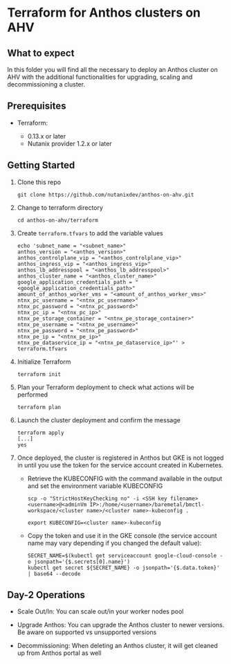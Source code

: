 # Terraform for Anthos clusters on AHV

## What to expect

In this folder you will find all the necessary to deploy an Anthos cluster on AHV with the additional functionalities for upgrading, scaling and decommissioning a cluster.

## Prerequisites

* Terraform:

  * 0.13.x or later
  * Nutanix provider 1.2.x or later

## Getting Started

1. Clone this repo

    ```terminal
    git clone https://github.com/nutanixdev/anthos-on-ahv.git
    ```

2. Change to terraform directory

    ```terminal
    cd anthos-on-ahv/terraform
    ```

3. Create `terraform.tfvars` to add the variable values

    ```terminal
    echo 'subnet_name = "<subnet_name>"
    anthos_version = "<anthos_version>"
    anthos_controlplane_vip = "<anthos_controlplane_vip>"
    anthos_ingress_vip = "<anthos_ingress_vip>"
    anthos_lb_addresspool = "<anthos_lb_addresspool>"
    anthos_cluster_name = "<anthos_cluster_name>"
    google_application_credentials_path = "<google_application_credentials_path>"
    amount_of_anthos_worker_vms = "<amount_of_anthos_worker_vms>"
    ntnx_pc_username = "<ntnx_pc_username>"
    ntnx_pc_password = "<ntnx_pc_password>"
    ntnx_pc_ip = "<ntnx_pc_ip>"
    ntnx_pe_storage_container = "<ntnx_pe_storage_container>"
    ntnx_pe_username = "<ntnx_pe_username>"
    ntnx_pe_password = "<ntnx_pe_password>"
    ntnx_pe_ip = "<ntnx_pe_ip>"
    ntnx_pe_dataservice_ip = "<ntnx_pe_dataservice_ip>"' > terraform.tfvars
    ```

4. Initialize Terraform

    ```terminal
    terraform init
    ```

5. Plan your Terraform deployment to check what actions will be performed

    ```terminal
    terraform plan
    ```

6. Launch the cluster deployment and confirm the message

    ```terminal
    terraform apply
    [...]
    yes
    ```

7. Once deployed, the cluster is registered in Anthos but GKE is not logged in until you use the token for the service account created in Kubernetes.

    * Retrieve the KUBECONFIG with the command available in the output and set the environment variable KUBECONFIG

        ```terminal
        scp -o "StrictHostKeyChecking no" -i <SSH key filename> <username>@<adminVm IP>:/home/<username>/baremetal/bmctl-workspace/<cluster name>/<cluster name>-kubeconfig .
        ```

        ```terminal
        export KUBECONFIG=<cluster name>-kubeconfig
        ```

    * Copy the token and use it in the GKE console (the service account name may vary depending if you changed the default value):

        ```terminal
        SECRET_NAME=$(kubectl get serviceaccount google-cloud-console -o jsonpath='{$.secrets[0].name}')
        kubectl get secret ${SECRET_NAME} -o jsonpath='{$.data.token}' | base64 --decode
        ```

## Day-2 Operations

* Scale Out/In: You can scale out/in your worker nodes pool

* Upgrade Anthos: You can upgrade the Anthos cluster to newer versions. Be aware on supported vs unsupported versions

* Decommissioning: When deleting an Anthos cluster, it will get cleaned up from Anthos portal as well
